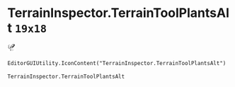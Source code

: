 # TerrainInspector.TerrainToolPlantsAlt `19x18`
<img src="/img/TerrainInspector.TerrainToolPlantsAlt.png" width=19 height=18>

``` CSharp
EditorGUIUtility.IconContent("TerrainInspector.TerrainToolPlantsAlt")
```
```
TerrainInspector.TerrainToolPlantsAlt
```
